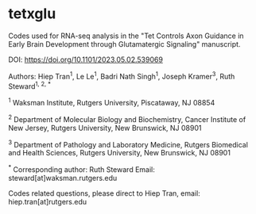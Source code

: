 # tetxglu

Codes used for RNA-seq analysis in the "Tet Controls Axon Guidance in Early Brain Development through Glutamatergic Signaling" manuscript.

DOI: https://doi.org/10.1101/2023.05.02.539069

Authors: Hiep Tran<sup>1</sup>, Le Le<sup>1</sup>, Badri Nath Singh<sup>1</sup>, Joseph Kramer<sup>3</sup>, Ruth Steward<sup>1, 2, *</sup>

<sup>1</sup> Waksman Institute, Rutgers University, Piscataway, NJ 08854

<sup>2</sup> Department of Molecular Biology and Biochemistry, Cancer Institute of New Jersey, Rutgers University, New Brunswick, NJ 08901

<sup>3</sup> Department of Pathology and Laboratory Medicine, Rutgers Biomedical and Health Sciences, Rutgers University, New Brunswick, NJ 08901

<sup>*</sup> Corresponding author: Ruth Steward
Email: steward[at]waksman.rutgers.edu

Codes related questions, please direct to Hiep Tran, email: hiep.tran[at]rutgers.edu
